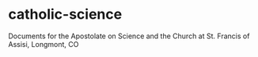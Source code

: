 catholic-science
================

Documents for the Apostolate on Science and the Church at St. Francis of Assisi, Longmont, CO

